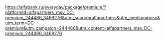 https://alfabank.ru/everyday/package/premium/?platformId=alfapartners_msv_DC-premium_244486_3469276&utm_source=alfapartners&utm_medium=msv&utm_term=DC-premium&utm_campaign=244486&utm_content=alfapartners_msv_DC-premium_244486_3469276
